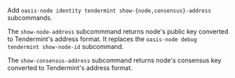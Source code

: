 Add `oasis-node identity tendermint show-{node,consensus}-address` subcommands.

The `show-node-address` subcommmand returns node's public key converted to
Tendermint's address format.
It replaces the `oasis-node debug tendermint show-node-id` subcommand.

The `show-consensus-address` subcommand returns node's consensus key converted
to Tendermint's address format.
